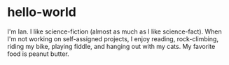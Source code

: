 # hello-world

I'm Ian. I like science-fiction (almost as much as I like science-fact). When I'm not working on self-assigned projects, I enjoy reading, rock-climbing, riding my bike, playing fiddle, and hanging out with my cats. My favorite food is peanut butter.

